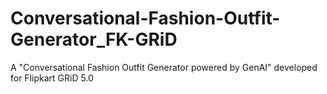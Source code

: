 # Conversational-Fashion-Outfit-Generator_FK-GRiD
A "Conversational Fashion Outfit Generator powered by GenAI" developed for Flipkart GRiD 5.0
